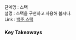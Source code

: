 단계명 : 스택    
설명 : 스택을 구현하고 사용해 봅시다.   
Link : [백준.스택](https://www.acmicpc.net/step/11)  

### Key Takeaways  
